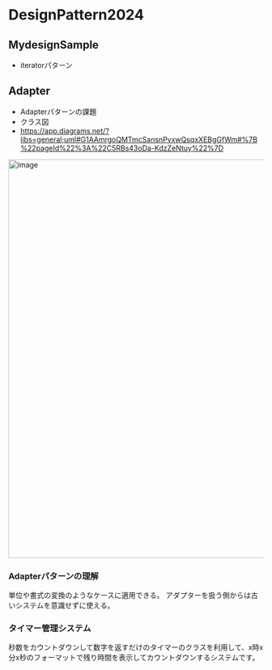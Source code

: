 # DesignPattern2024
## MydesignSample
- iteratorパターン

## Adapter
- Adapterパターンの課題
- クラス図
 - https://app.diagrams.net/?libs=general;uml#G1AAmrgoQMTmcSansnPvxwQsqxXEBgGfWm#%7B%22pageId%22%3A%22C5RBs43oDa-KdzZeNtuy%22%7D
<img width="788" alt="image" src="https://github.com/user-attachments/assets/e0316c9e-47d5-47ff-b15f-93a56b100e1f" />

### Adapterパターンの理解
単位や書式の変換のようなケースに適用できる。
アダプターを扱う側からは古いシステムを意識せずに使える。

### タイマー管理システム
秒数をカウントダウンして数字を返すだけのタイマーのクラスを利用して、x時x分x秒のフォーマットで残り時間を表示してカウントダウンするシステムです。
